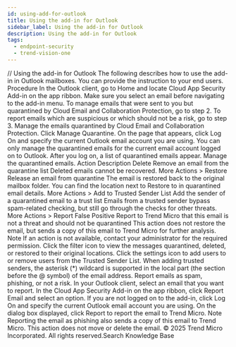 ```yaml
---
id: using-add-for-outlook
title: Using the add-in for Outlook
sidebar_label: Using the add-in for Outlook
description: Using the add-in for Outlook
tags:
  - endpoint-security
  - trend-vision-one
---
```


/*<![CDATA[*/ $('#title').html($('meta[name=map-description]').attr('content')); /*]]>*/ Using the add-in for Outlook The following describes how to use the add-in in Outlook mailboxes. You can provide the instruction to your end users. Procedure In the Outlook client, go to Home and locate Cloud App Security Add-in on the app ribbon. Make sure you select an email before navigating to the add-in menu. To manage emails that were sent to you but quarantined by Cloud Email and Collaboration Protection, go to step 2. To report emails which are suspicious or which should not be a risk, go to step 3. Manage the emails quarantined by Cloud Email and Collaboration Protection. Click Manage Quarantine. On the page that appears, click Log On and specify the current Outlook email account you are using. You can only manage the quarantined emails for the current email account logged on to Outlook. After you log on, a list of quarantined emails appear. Manage the quarantined emails. Action Description Delete Remove an email from the quarantine list Deleted emails cannot be recovered. More Actions > Restore Release an email from quarantine The email is restored back to the original mailbox folder. You can find the location next to Restore to in quarantined email details. More Actions > Add to Trusted Sender List Add the sender of a quarantined email to a trust list Emails from a trusted sender bypass spam-related checking, but still go through the checks for other threats. More Actions > Report False Positive Report to Trend Micro that this email is not a threat and should not be quarantined This action does not restore the email, but sends a copy of this email to Trend Micro for further analysis. Note If an action is not available, contact your administrator for the required permission. Click the filter icon to view the messages quarantined, deleted, or restored to their original locations. Click the settings icon to add users to or remove users from the Trusted Sender List. When adding trusted senders, the asterisk (*) wildcard is supported in the local part (the section before the @ symbol) of the email address. Report emails as spam, phishing, or not a risk. In your Outlook client, select an email that you want to report. In the Cloud App Security Add-in on the app ribbon, click Report Email and select an option. If you are not logged on to the add-in, click Log On and specify the current Outlook email account you are using. On the dialog box displayed, click Report to report the email to Trend Micro. Note Reporting the email as phishing also sends a copy of this email to Trend Micro. This action does not move or delete the email. © 2025 Trend Micro Incorporated. All rights reserved.Search Knowledge Base